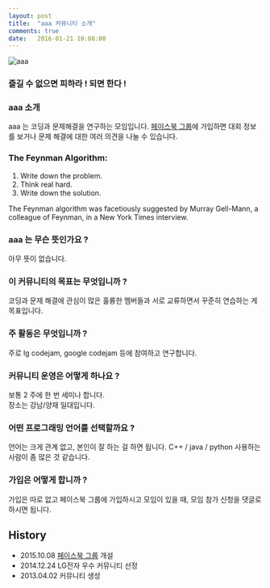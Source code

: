 ```yaml
---
layout: post
title:  "aaa 커뮤니티 소개"
comments: true
date:   2016-01-21 10:08:00
---
```

![aaa](http://cdn.shopclues.net/images/thumbnails/19310/320/320/aaa1433752448.jpg)<br>

### 즐길 수 없으면 피하라 ! 되면 한다 !

### aaa 소개
aaa 는 코딩과 문제해결을 연구하는 모임입니다.
[페이스북 그룹](https://www.facebook.com/groups/426512737533637/)에 가입하면 대회 정보를 보거나 문제 해결에 대한 여러 의견을 나눌 수 있습니다.

### The Feynman Algorithm:
1. Write down the problem.
2. Think real hard.
3. Write down the solution.
 
The Feynman algorithm was facetiously suggested by Murray Gell-Mann, a colleague of Feynman, in a New York Times interview.

### aaa  는 무슨 뜻인가요 ?
아무 뜻이 없습니다.

### 이 커뮤니티의 목표는 무엇입니까 ?
코딩과 문제 해결에 관심이 많은 훌륭한 멤버들과 서로 교류하면서 꾸준히 연습하는 게 목표입니다.

### 주 활동은 무엇입니까 ?
주로 lg codejam, google codejam 등에 참여하고 연구합니다.

### 커뮤니티 운영은 어떻게 하나요 ?
보통 2 주에 한 번 세미나 합니다.<br>
장소는 강남/양재 일대입니다.

### 어떤 프로그래밍 언어를 선택할까요 ?
언어는 크게 관계 없고, 본인이 잘 하는 걸 하면 됩니다. C++ / java / python 사용하는 사람이 좀 많은 것 같습니다.

### 가입은 어떻게 합니까 ?
가입은 따로 없고 페이스북 그룹에 가입하시고 모임이 있을 때, 모임 참가 신청을 댓글로 하시면 됩니다.

## History
- 2015.10.08 [페이스북 그룹](https://www.facebook.com/groups/426512737533637/) 개설
- 2014.12.24 LG전자 우수 커뮤니티 선정
- 2013.04.02 커뮤니티 생성
